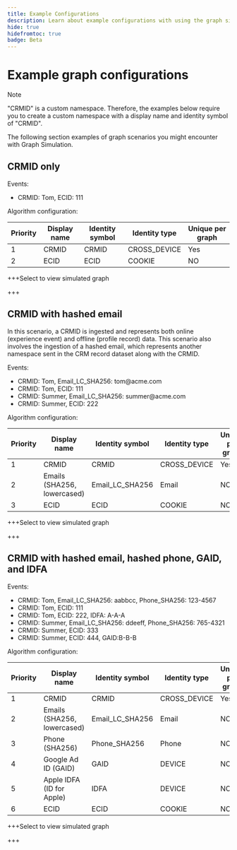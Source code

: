 ```yaml
---
title: Example Configurations 
description: Learn about example configurations with using the graph simulation tool.
hide: true
hidefromtoc: true
badge: Beta
---
```

# Example graph configurations

>[!NOTE]
>
>"CRMID" is a custom namespace. Therefore, the examples below require you to create a custom namespace with a display name and identity symbol of "CRMID".

The following section examples of graph scenarios you might encounter with Graph Simulation.

## CRMID only

Events:

* CRMID: Tom, ECID: 111

Algorithm configuration:

| Priority | Display name | Identity symbol | Identity type | Unique per graph |
| ---| --- | --- | --- | --- |
| 1 | CRMID | CRMID | CROSS_DEVICE | Yes |
| 2 | ECID | ECID | COOKIE | NO |

+++Select to view simulated graph

+++

## CRMID with hashed email

In this scenario, a CRMID is ingested and represents both online (experience event) and offline (profile record) data. This scenario also involves the ingestion of a hashed email, which represents another namespace sent in the CRM record dataset along with the CRMID.

Events:

* CRMID: Tom, Email_LC_SHA256: tom<span>@acme.com
* CRMID: Tom, ECID: 111
* CRMID: Summer, Email_LC_SHA256: summer<span>@acme.com
* CRMID: Summer, ECID: 222

Algorithm configuration:

| Priority | Display name | Identity symbol | Identity type | Unique per graph |
| ---| --- | --- | --- | --- |
| 1 | CRMID | CRMID | CROSS_DEVICE | Yes |
| 2 | Emails (SHA256, lowercased) | Email_LC_SHA256 | Email | NO |
| 3 | ECID | ECID | COOKIE | NO |

+++Select to view simulated graph

+++

## CRMID with hashed email, hashed phone, GAID, and IDFA

Events:

* CRMID: Tom, Email_LC_SHA256: aabbcc, Phone_SHA256: 123-4567
* CRMID: Tom, ECID: 111
* CRMID: Tom, ECID: 222, IDFA: A-A-A
* CRMID: Summer, Email_LC_SHA256: ddeeff, Phone_SHA256: 765-4321
* CRMID: Summer, ECID: 333
* CRMID: Summer, ECID: 444, GAID:B-B-B

Algorithm configuration: 

| Priority | Display name | Identity symbol | Identity type | Unique per graph |
| ---| --- | --- | --- | --- |
| 1 | CRMID | CRMID | CROSS_DEVICE | Yes |
| 2 | Emails (SHA256, lowercased) | Email_LC_SHA256 | Email | NO |
| 3 | Phone (SHA256) | Phone_SHA256 | Phone | NO |
| 4 | Google Ad ID (GAID) | GAID | DEVICE | NO |
| 5 | Apple IDFA (ID for Apple) | IDFA | DEVICE | NO |
| 6 | ECID | ECID | COOKIE | NO |

+++Select to view simulated graph

+++